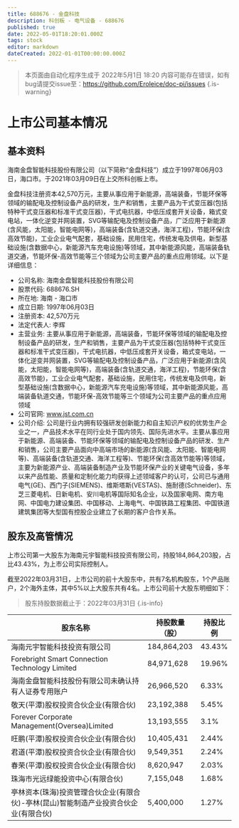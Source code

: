 ```yaml
---
title: 688676 - 金盘科技
description: 科创板 - 电气设备 - 688676
published: true
date: 2022-05-01T18:20:01.000Z
tags: stock
editor: markdown
dateCreated: 2022-01-01T00:00:00.000Z
---
```


> 本页面由自动化程序生成于 2022年5月1日 18:20
> 内容可能存在错误，如有bug请提交issue至：https://github.com/Eroleice/doc-pi/issues
{.is-warning}

# 上市公司基本情况

## 基本资料

海南金盘智能科技股份有限公司（以下简称“金盘科技”）成立于1997年06月03日，海口市。于2021年03月09日在上交所科创板上市。

金盘科技注册资本42,570万元，主要从事应用于新能源，高端装备，节能环保等领域的输配电及控制设备产品的研发，生产和销售，主要产品为干式变压器(包括特种干式变压器和标准干式变压器)，干式电抗器，中低压成套开关设备，箱式变电站，一体化逆变并网装置，SVG等输配电及控制设备产品，广泛应用于新能源(含风能，太阳能，智能电网等)，高端装备(含轨道交通，海洋工程)，节能环保(含高效节能)，工业企业电气配套，基础设施，民用住宅，传统发电及供电，新型基础设施(含数据中心，新能源汽车充电设施)等领域，其中新能源风能，高端装备轨道交通，节能环保-高效节能等三个领域为公司主要产品的重点应用领域。以下是详细信息：

- 公司名称: 海南金盘智能科技股份有限公司
- 股票代码: 688676.SH
- 所在地: 海南 - 海口市
- 成立日期: 1997年06月03日
- 注册资本: 42,570万元
- 法定代表人: 李辉
- 主营业务: 主要从事应用于新能源，高端装备，节能环保等领域的输配电及控制设备产品的研发，生产和销售，主要产品为干式变压器(包括特种干式变压器和标准干式变压器)，干式电抗器，中低压成套开关设备，箱式变电站，一体化逆变并网装置，SVG等输配电及控制设备产品，广泛应用于新能源(含风能，太阳能，智能电网等)，高端装备(含轨道交通，海洋工程)，节能环保(含高效节能)，工业企业电气配套，基础设施，民用住宅，传统发电及供电，新型基础设施(含数据中心，新能源汽车充电设施)等领域，其中新能源风能，高端装备轨道交通，节能环保-高效节能等三个领域为公司主要产品的重点应用领域
- 公司官网: www.jst.com.cn
- 公司介绍: 公司是行业内拥有较强研发创新能力和自主知识产权的优势生产企业之一，产品技术水平在同行业处于国内领先、国际先进水平。主要从事应用于新能源、高端装备、节能环保等领域的输配电及控制设备产品的研发、生产和销售，公司主要产品面向中高端市场的新能源(含风能、太阳能、智能电网等)、高端装备(含轨道交通、海洋工程等)、节能环保(含高效节能等)等领域，主要为新能源产业、高端装备制造产业及节能环保产业的关键电气设备，多年以来产品性能、质量和定制化能力均获得上述领域客户的认可，公司已与通用电气(GE)、西门子(SIEMENS)、维斯塔斯(VESTAS)、施耐德(Schneider)、东芝三菱电机、日新电机、安川电机等国际知名企业，以及国家电网、南方电网、中国电力建设集团、中国移动、上海电气、中国铁路工程集团、中国铁道建筑集团等大型国有控股企业建立了长期的客户合作关系。


## 股东及高管情况

上市公司第一大股东为海南元宇智能科技投资有限公司，持股184,864,203股，占比43.43%，为上市公司实际控制人。

截至2022年03月31日，上市公司的前十大股东中，共有7名机构股东，1个产品账户，2个海外主体，其中5%以上大股东共有4名。上市公司前十大股东明细如下：

> 股东持股数据截止于：2022年03月31日
{.is-info}

| 股东名称 | 持股数量（股） | 持股比例 |
| --- | --- | --- |
| 海南元宇智能科技投资有限公司 | 184,864,203 | 43.43% |
| Forebright   Smart Connection Technology Limited | 84,971,628 | 19.96% |
| 海南金盘智能科技股份有限公司未确认持有人证券专用账户 | 26,966,520 | 6.33% |
| 敬天(平潭)股权投资合伙企业(有限合伙) | 23,192,388 | 5.45% |
| Forever   Corporate Management(Oversea)Limited | 13,193,555 | 3.1% |
| 旺鹏(平潭)股权投资合伙企业(有限合伙) | 10,405,431 | 2.44% |
| 君道(平潭)股权投资合伙企业(有限合伙) | 9,549,351 | 2.24% |
| 春荣(平潭)股权投资合伙企业(有限合伙) | 8,620,947 | 2.03% |
| 珠海市光远绿能投资中心(有限合伙) | 7,155,048 | 1.68% |
| 亭林资本(珠海)投资管理合伙企业(有限合伙)-亭林(昆山)智能制造产业投资合伙企业(有限合伙) | 5,400,000 | 1.27% |




